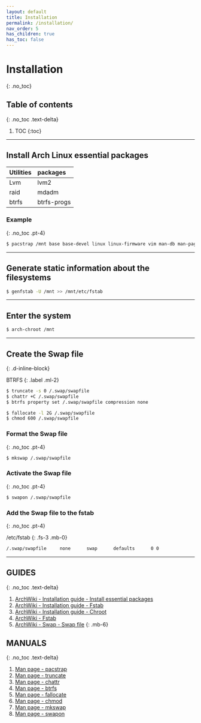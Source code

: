 ```yaml
---
layout: default
title: Installation
permalink: /installation/
nav_order: 5
has_children: true
has_toc: false
---
```


# Installation
{: .no_toc}

## Table of contents
{: .no_toc .text-delta}

1. TOC
{:toc}

---

## Install Arch Linux essential packages

| Utilities | packages    |
| :-------- | :---------- |
| Lvm       | lvm2        |
| raid      | mdadm       |
| btrfs     | btrfs-progs |

### Example
{: .no_toc .pt-4}

```bash
$ pacstrap /mnt base base-devel linux linux-firmware vim man-db man-pages
```

---

## Generate static information about the filesystems

```bash
$ genfstab -U /mnt >> /mnt/etc/fstab
```

---

## Enter the system

```bash
$ arch-chroot /mnt
```

---

## Create the Swap file
{: .d-inline-block}

BTRFS
{: .label .ml-2}

```bash
$ truncate -s 0 /.swap/swapfile
$ chattr +C /.swap/swapfile
$ btrfs property set /.swap/swapfile compression none

$ fallocate -l 2G /.swap/swapfile
$ chmod 600 /.swap/swapfile
```

### Format the Swap file
{: .no_toc .pt-4}

```bash
$ mkswap /.swap/swapfile
```

### Activate the Swap file
{: .no_toc .pt-4}

```bash
$ swapon /.swap/swapfile
```

### Add the Swap file to the fstab
{: .no_toc .pt-4}

/etc/fstab
{: .fs-3 .mb-0}

```bash
/.swap/swapfile     none      swap      defaults      0 0
```

---

## GUIDES
{: .no_toc .text-delta}

1. [ArchWiki - Installation guide - Install essential packages](https://wiki.archlinux.org/index.php/Installation_guide#Install_essential_packages)
1. [ArchWiki - Installation guide - Fstab](https://wiki.archlinux.org/index.php/Installation_guide#Fstab)
1. [ArchWiki - Installation guide - Chroot](https://wiki.archlinux.org/index.php/Installation_guide#Chroot)
1. [ArchWiki - Fstab](https://wiki.archlinux.org/index.php/Fstab)
1. [ArchWiki - Swap - Swap file](https://wiki.archlinux.org/index.php/Swap#Swap_file)
{: .mb-6}

## MANUALS
{: .no_toc .text-delta}

1. [Man page - pacstrap](https://jlk.fjfi.cvut.cz/arch/manpages/man/extra/arch-install-scripts/pacstrap.8.en)
1. [Man page - truncate](https://jlk.fjfi.cvut.cz/arch/manpages/man/core/coreutils/truncate.1.en)
1. [Man page - chattr](https://jlk.fjfi.cvut.cz/arch/manpages/man/core/e2fsprogs/chattr.1.en)
1. [Man page - btrfs](https://jlk.fjfi.cvut.cz/arch/manpages/man/core/btrfs-progs/btrfs.8.en)
1. [Man page - fallocate](https://jlk.fjfi.cvut.cz/arch/manpages/man/core/util-linux/fallocate.1.en)
1. [Man page - chmod](https://jlk.fjfi.cvut.cz/arch/manpages/man/core/coreutils/chmod.1.en)
1. [Man page - mkswap](https://jlk.fjfi.cvut.cz/arch/manpages/man/core/util-linux/mkswap.8.en)
1. [Man page - swapon](https://jlk.fjfi.cvut.cz/arch/manpages/man/core/man-pages/swapon.2.en)
